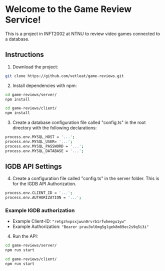 # Welcome to the Game Review Service!

This is a project in INFT2002 at NTNU to review video games connected to a database.

## Instructions
1. Download the project:

```sh
git clone https://github.com/vetleat/game-reviews.git
```

2. Install dependencies with npm:

```sh
cd game-reviews/server/
npm install

cd game-reviews/client/
npm install
```

3. Create a database configuration file called "config.ts" in the root directory with the following
   declarations:

```sh
process.env.MYSQL_HOST = '...';
process.env.MYSQL_USER= '...';
process.env.MYSQL_PASSWORD = '...';
process.env.MYSQL_DATABASE = '...';

```

## IGDB API Settings

4. Create a configuration file called "config.ts" in the server folder. This is for the IGDB API
Authorization.

```sh
process.env.CLIENT_ID = '...';
process.env.AUTHORIZATION = '...';

```

### Example IGDB authorization

- Example Client-ID: `"retgzhvpsxjwun0rvrb1rfwheegu1yw"`
- Example Authorization: `"Bearer prau3ol6mg5glgek8m89ec2s9q5i3i"`

4. Run the API:

```sh
cd game-reviews/server/
npm run start

cd game-reviews/client/
npm run start

```